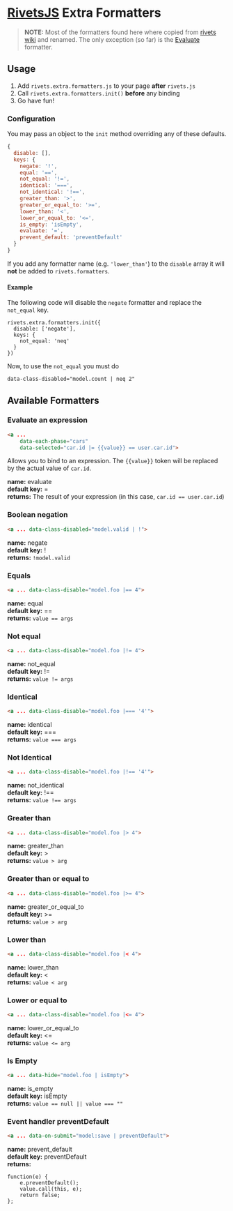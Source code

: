 # [RivetsJS](http://www.rivetsjs.com/) Extra Formatters

> **NOTE:** Most of the formatters found here where copied from [rivets wiki](https://github.com/mikeric/rivets/wiki/Example-formatters) and renamed. The only exception (so far) is the [Evaluate](#evaluate) formatter.

## Usage

1. Add `rivets.extra.formatters.js` to your page **after** `rivets.js`
2. Call `rivets.extra.formatters.init()` **before** any binding
3. Go have fun!

### Configuration

You may pass an object to the `init` method overriding any of these defaults.

```javascript
{
  disable: [],
  keys: {
    negate: '!',
    equal: '==',
    not_equal: '!=',
    identical: '===',
    not_identical: '!==',
    greater_than: '>',
    greater_or_equal_to: '>=',
    lower_than: '<',
    lower_or_equal_to: '<=',
    is_empty: 'isEmpty',
    evaluate: '=',
    prevent_default: 'preventDefault'
  }
}
```

If you add any formatter name (e.g. `'lower_than'`) to the `disable` array it will **not** be added to `rivets.formatters`.

#### Example

The following code will disable the `negate` formatter and replace the `not_equal` key.

    rivets.extra.formatters.init({ 
      disable: ['negate'],
      keys: {
        not_equal: 'neq'
      }
    })
    
Now, to use the `not_equal` you must do

    data-class-disabled="model.count | neq 2"  
    

## Available Formatters

### Evaluate an expression

```html
<a ... 
    data-each-phase="cars" 
    data-selected="car.id |= {{value}} == user.car.id">
```

Allows you to bind to an expression. The `{{value}}` token will be replaced by the actual value of `car.id`.

**name:** evaluate <br/>
**default key:** = <br/>
**returns:** The result of your expression (in this case, `car.id == user.car.id`)

### Boolean negation

```html
<a ... data-class-disabled="model.valid | !">
```

**name:** negate <br/>
**default key:** ! <br/>
**returns:** `!model.valid`


### Equals


```html
<a ... data-class-disable="model.foo |== 4">
```

**name:** equal <br/>
**default key:** == <br/>
**returns:** `value == args`


### Not equal

```html
<a ... data-class-disable="model.foo |!= 4">
```

**name:** not_equal <br/>
**default key:** != <br/>
**returns:** `value != args`


### Identical


```html
<a ... data-class-disable="model.foo |=== '4'">
```

**name:** identical <br/>
**default key:** === <br/>
**returns:** `value === args`


### Not Identical

```html
<a ... data-class-disable="model.foo |!== '4'">
```

**name:** not_identical <br/>
**default key:** !== <br/>
**returns:** `value !== args`


### Greater than

```html
<a ... data-class-disable="model.foo |> 4">
```

**name:** greater_than <br/>
**default key:** > <br/>
**returns:** `value > arg`


### Greater than or equal to

```html
<a ... data-class-disable="model.foo |>= 4">
```

**name:** greater_or_equal_to <br/>
**default key:** >= <br/>
**returns:** `value > arg`


### Lower than

```html
<a ... data-class-disable="model.foo |< 4">
```

**name:** lower_than <br/>
**default key:** < <br/>
**returns:** `value < arg`


### Lower or equal to

```html
<a ... data-class-disable="model.foo |<= 4">
```

**name:** lower_or_equal_to <br/>
**default key:** <= <br/>
**returns:** `value <= arg`
	
	
### Is Empty

```html
<a ... data-hide="model.foo | isEmpty">
```

**name:** is_empty <br/>
**default key:** isEmpty <br/>
**returns:** `value == null || value === ""`


### Event handler preventDefault

```html
<a ... data-on-submit="model:save | preventDefault">
```

**name:** prevent_default <br/>
**default key:** preventDefault <br/>
**returns:**

    function(e) {
        e.preventDefault();
        value.call(this, e);
        return false;
    };
